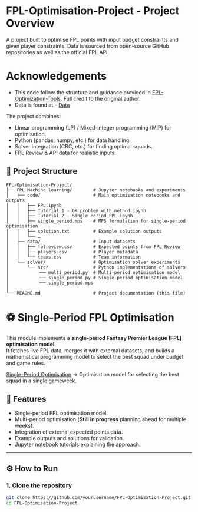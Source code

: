 # FPL-Optimisation-Project - Project Overview
A project built to optimise FPL points with input budget constraints and given player constraints. Data is sourced from open-source GitHub repositories as well as the official FPL API. 

# Acknowledgements
- This code follow the structure and guidance provided in [FPL-Optimization-Tools](https://github.com/otheruser/their-repo). Full credit to the original author.
- Data is found at - [Data](https://github.com/olbauday/FPL-Elo-Insights)


The project combines:  
- Linear programming (LP) / Mixed-integer programming (MIP) for optimisation.  
- Python (pandas, numpy, etc.) for data handling.  
- Solver integration (CBC, etc.) for finding optimal squads.  
- FPL Review & API data for realistic inputs.  

## 📂 Project Structure

```text
FPL-Optimisation-Project/
├── FPL Machine learning/        # Jupyter notebooks and experiments
│   ├── code/                    # Main optimisation notebooks and outputs
│   │   ├── FPL.ipynb
│   │   ├── Tutorial 1 - GK problem with method.ipynb
│   │   ├── Tutorial 2 - Single Period FPL.ipynb
│   │   ├── single_period.mps    # MPS formulation for single-period optimisation
│   │   ├── solution.txt         # Example solution outputs
│   │   └── …
│   ├── data/                    # Input datasets
│   │   ├── fplreview.csv        # Expected points from FPL Review
│   │   ├── players.csv          # Player metadata
│   │   └── teams.csv            # Team information
│   └── solver/                  # Optimisation solver experiments
│       └── src/                 # Python implementations of solvers
│           ├── multi_period.py  # Multi-period optimisation model
│           ├── single_period.py # Single-period optimisation model
│           └── single_period.mps
│
└── README.md                    # Project documentation (this file)
```

# ⚽ Single-Period FPL Optimisation

This module implements a **single-period Fantasy Premier League (FPL) optimisation model**.  
It fetches live FPL data, merges it with external datasets, and builds a mathematical programming model to select the best squad under budget and game rules.  

[Single-Period Optimisation](Single_Period.md) → Optimisation model for selecting the best squad in a single gameweek.



## 🚀 Features
- Single-period FPL optimisation model.  
- Multi-period optimisation (**Still in progress** planning ahead for multiple weeks).  
- Integration of external expected points data.  
- Example outputs and solutions for validation.  
- Jupyter notebook tutorials explaining the approach.  

---

## ⚙️ How to Run  

### 1. Clone the repository  
```bash
git clone https://github.com/yourusername/FPL-Optimisation-Project.git
cd FPL-Optimisation-Project

